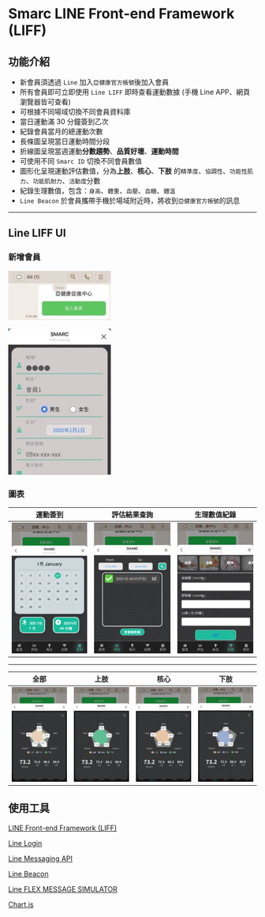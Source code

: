 # Smarc LINE Front-end Framework (LIFF)

## 功能介紹

* 新會員須透過 `Line` 加入`亞健康官方帳號`後加入會員
* 所有會員即可立即使用 `Line LIFF` 即時查看運動數據 (手機 Line APP、網頁瀏覽器皆可查看)
* 可根據不同場域切換不同會員資料庫
* 當日運動滿 30 分鐘簽到乙次
* 紀錄會員當月的總運動次數
* 長條圖呈現當日運動時間分段
* 折線圖呈現當週運動**分數趨勢**、**品質好壞**、**運動時間**
* 可使用不同 `Smarc ID` 切換不同會員數值
* 圖形化呈現運動評估數值，分為**上肢**、**核心**、**下肢** 的`精準度`、`協調性`、`功能性肌力`、`功能肌耐力`、`活動度`分數
* 紀錄生理數值，包含：`身高`、`體重`、`血壓`、`血糖`、`體溫`
* `Line Beacon` 於會員攜帶手機於場域附近時，將收到`亞健康官方帳號`的訊息

---

## Line LIFF UI

### 新增會員

![add member](/figures/add_member.jpg)

![add member](/figures/add_member2.jpg)


### 圖表

|運動簽到|評估結果查詢|生理數值紀錄|
|:-:|:-:|:-:|
![Check in](/figures/check_in.png)|![Enote](/figures/enote.png)|![Record](/figures/record.jpg)|

---

|全部|上肢|核心|下肢|
|:-:|:-:|:-:|:-:|
![Chart All](/figures/chart%20all.png)|![Chart 1](/figures/chart1.png)|![Chart 2](/figures/chart2.png)|![Chart 3](/figures/chart3.png)|


## 使用工具

[LINE Front-end Framework (LIFF)](https://developers.line.biz/en/docs/liff/overview/)

[Line Login](https://developers.line.biz/zh-hant/services/line-login/)

[Line Messaging API](https://developers.line.biz/zh-hant/services/messaging-api/)

[Line Beacon](https://developers.line.biz/en/docs/messaging-api/using-beacons/)

[Line FLEX MESSAGE SIMULATOR](https://developers.line.biz/flex-simulator/?status=success)

[Chart.js](https://www.chartjs.org/)
